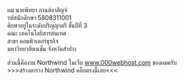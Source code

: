 <a>ผม นายพิทยา กานต์อาสิญจ์</a><br>
<a>รหัสนักศึกษา 5808311001</a><br>
<a>ศึกษาอยู่ในระดับปริญญาตรี ชั้นปีที่ 3<br>
<a>คณะ เทคโนโลยีสารสนเทศ</a><br>
<a>สาขา คอมพิวเตอร์ธุรกิจ</a><br>
<a>มหาวิทยาลัยเนชั่น จังหวัดสำปาง</a><br>

<a>ส่วนนี้คืองาน Northwind ในเว็บ www.000webhost.com ของผมครับ</a><br>
<a href="https://pittayatest.000webhostapp.com/Northwind/NorthWind_All/Select_tb.php"><a>>>></a>สร้างตาราง Northwind คลิ๊กตรงนี้เลย</a><a><<<</a>
